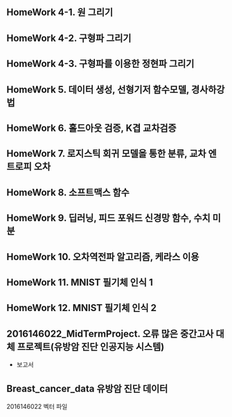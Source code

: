 ## HomeWork 4-1. 원 그리기
## HomeWork 4-2. 구형파 그리기
## HomeWork 4-3. 구형파를 이용한 정현파 그리기
## HomeWork 5. 데이터 생성, 선형기저 함수모델, 경사하강법
## HomeWork 6. 홀드아웃 검증, K겹 교차검증
## HomeWork 7. 로지스틱 회귀 모델을 통한 분류, 교차 엔트로피 오차
## HomeWork 8. 소프트맥스 함수
## HomeWork 9. 딥러닝, 피드 포워드 신경망 함수, 수치 미분
## HomeWork 10. 오차역전파 알고리즘, 케라스 이용
## HomeWork 11. MNIST 필기체 인식 1
## HomeWork 12. MNIST 필기체 인식 2

## 2016146022_MidTermProject. 오류 많은 중간고사 대체 프로젝트(유방암 진단 인공지능 시스템)
+ 보고서
## Breast_cancer_data 유방암 진단 데이터
2016146022 벡터 파일
